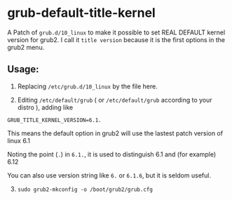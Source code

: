 # grub-default-title-kernel
A Patch of `grub.d/10_linux` to make it possible to set REAL DEFAULT kernel version for grub2. I call it `title version` because it is the first options in the grub2 menu.

## Usage:
1. Replacing `/etc/grub.d/10_linux` by the file here.

2. Editing `/etc/default/grub` ( or `/etc/default/grub` according to your distro ), adding like
```
GRUB_TITLE_KERNEL_VERSION=6.1.
```
This means the default option in grub2 will use the lastest patch version of linux 6.1

Noting the point (`.`) in `6.1.`, it is used to distinguish 6.1 and (for example) 6.12

You can also use version string like `6.` or `6.1.6`, but it is seldom useful.

3. `sudo grub2-mkconfig -o /boot/grub2/grub.cfg `
